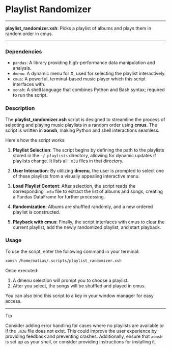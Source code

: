 # Playlist Randomizer

---

**playlist_randomizer.xsh**: Picks a playlist of albums and plays them in random order in cmus.

---

### Dependencies

- `pandas`: A library providing high-performance data manipulation and analysis.
- `dmenu`: A dynamic menu for X, used for selecting the playlist interactively.
- `cmus`: A powerful, terminal-based music player which this script interfaces with.
- `xonsh`: A shell language that combines Python and Bash syntax; required to run the script.

### Description

The **playlist_randomizer.xsh** script is designed to streamline the process of selecting and playing music playlists in a random order using **cmus**. The script is written in **xonsh**, making Python and shell interactions seamless.

Here's how the script works:

1. **Playlist Selection**: The script begins by defining the path to the playlists stored in the `~/.playlists` directory, allowing for dynamic updates if playlists change. It lists all `.m3u` files in that directory.

2. **User Interaction**: By utilizing **dmenu**, the user is prompted to select one of these playlists from a visually appealing interactive menu.

3. **Load Playlist Content**: After selection, the script reads the corresponding `.m3u` file to extract the list of albums and songs, creating a Pandas DataFrame for further processing.

4. **Randomization**: Albums are shuffled randomly, and a new ordered playlist is constructed.

5. **Playback with cmus**: Finally, the script interfaces with cmus to clear the current playlist, add the newly randomized playlist, and start playback.

### Usage

To use the script, enter the following command in your terminal:

```bash
xonsh /home/matias/.scripts/playlist_randomizer.xsh
```

Once executed:

1. A dmenu selection will prompt you to choose a playlist.
2. After you select, the songs will be shuffled and played in cmus.

You can also bind this script to a key in your window manager for easy access.

---

> [!TIP] 
> Consider adding error handling for cases where no playlists are available or if the `.m3u` file does not exist. This could improve the user experience by providing feedback and preventing crashes. Additionally, ensure that `xonsh` is set up as your shell, or consider providing instructions for installing it.